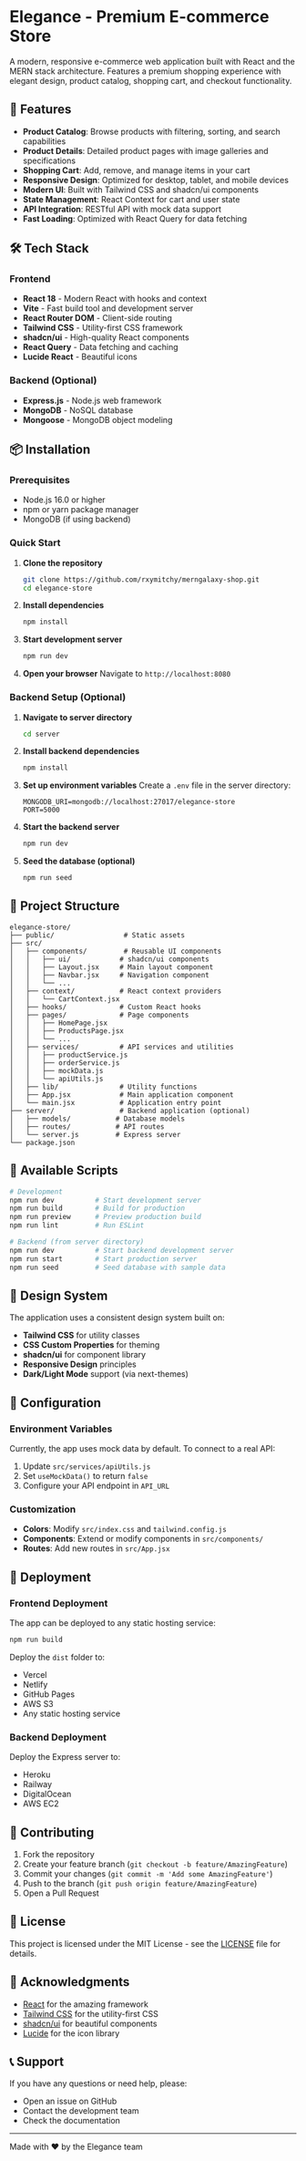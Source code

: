 # Elegance - Premium E-commerce Store

A modern, responsive e-commerce web application built with React and the MERN stack architecture. Features a premium shopping experience with elegant design, product catalog, shopping cart, and checkout functionality.

## 🚀 Features

- **Product Catalog**: Browse products with filtering, sorting, and search capabilities
- **Product Details**: Detailed product pages with image galleries and specifications
- **Shopping Cart**: Add, remove, and manage items in your cart
- **Responsive Design**: Optimized for desktop, tablet, and mobile devices
- **Modern UI**: Built with Tailwind CSS and shadcn/ui components
- **State Management**: React Context for cart and user state
- **API Integration**: RESTful API with mock data support
- **Fast Loading**: Optimized with React Query for data fetching

## 🛠️ Tech Stack

### Frontend
- **React 18** - Modern React with hooks and context
- **Vite** - Fast build tool and development server
- **React Router DOM** - Client-side routing
- **Tailwind CSS** - Utility-first CSS framework
- **shadcn/ui** - High-quality React components
- **React Query** - Data fetching and caching
- **Lucide React** - Beautiful icons

### Backend (Optional)
- **Express.js** - Node.js web framework
- **MongoDB** - NoSQL database
- **Mongoose** - MongoDB object modeling

## 📦 Installation

### Prerequisites
- Node.js 16.0 or higher
- npm or yarn package manager
- MongoDB (if using backend)

### Quick Start

1. **Clone the repository**
   ```bash
   git clone https://github.com/rxymitchy/merngalaxy-shop.git
   cd elegance-store
   ```

2. **Install dependencies**
   ```bash
   npm install
   ```

3. **Start development server**
   ```bash
   npm run dev
   ```

4. **Open your browser**
   Navigate to `http://localhost:8080`

### Backend Setup (Optional)

1. **Navigate to server directory**
   ```bash
   cd server
   ```

2. **Install backend dependencies**
   ```bash
   npm install
   ```

3. **Set up environment variables**
   Create a `.env` file in the server directory:
   ```env
   MONGODB_URI=mongodb://localhost:27017/elegance-store
   PORT=5000
   ```

4. **Start the backend server**
   ```bash
   npm run dev
   ```

5. **Seed the database (optional)**
   ```bash
   npm run seed
   ```

## 📁 Project Structure

```
elegance-store/
├── public/                 # Static assets
├── src/
│   ├── components/         # Reusable UI components
│   │   ├── ui/            # shadcn/ui components
│   │   ├── Layout.jsx     # Main layout component
│   │   ├── Navbar.jsx     # Navigation component
│   │   └── ...
│   ├── context/           # React context providers
│   │   └── CartContext.jsx
│   ├── hooks/             # Custom React hooks
│   ├── pages/             # Page components
│   │   ├── HomePage.jsx
│   │   ├── ProductsPage.jsx
│   │   └── ...
│   ├── services/          # API services and utilities
│   │   ├── productService.js
│   │   ├── orderService.js
│   │   ├── mockData.js
│   │   └── apiUtils.js
│   ├── lib/               # Utility functions
│   ├── App.jsx            # Main application component
│   └── main.jsx           # Application entry point
├── server/                # Backend application (optional)
│   ├── models/           # Database models
│   ├── routes/           # API routes
│   └── server.js         # Express server
└── package.json
```

## 🧪 Available Scripts

```bash
# Development
npm run dev          # Start development server
npm run build        # Build for production
npm run preview      # Preview production build
npm run lint         # Run ESLint

# Backend (from server directory)
npm run dev          # Start backend development server
npm run start        # Start production server
npm run seed         # Seed database with sample data
```

## 🎨 Design System

The application uses a consistent design system built on:
- **Tailwind CSS** for utility classes
- **CSS Custom Properties** for theming
- **shadcn/ui** for component library
- **Responsive Design** principles
- **Dark/Light Mode** support (via next-themes)

## 🔧 Configuration

### Environment Variables
Currently, the app uses mock data by default. To connect to a real API:

1. Update `src/services/apiUtils.js`
2. Set `useMockData()` to return `false`
3. Configure your API endpoint in `API_URL`

### Customization
- **Colors**: Modify `src/index.css` and `tailwind.config.js`
- **Components**: Extend or modify components in `src/components/`
- **Routes**: Add new routes in `src/App.jsx`

## 🚀 Deployment

### Frontend Deployment
The app can be deployed to any static hosting service:

```bash
npm run build
```

Deploy the `dist` folder to:
- Vercel
- Netlify
- GitHub Pages
- AWS S3
- Any static hosting service

### Backend Deployment
Deploy the Express server to:
- Heroku
- Railway
- DigitalOcean
- AWS EC2

## 🤝 Contributing

1. Fork the repository
2. Create your feature branch (`git checkout -b feature/AmazingFeature`)
3. Commit your changes (`git commit -m 'Add some AmazingFeature'`)
4. Push to the branch (`git push origin feature/AmazingFeature`)
5. Open a Pull Request

## 📝 License

This project is licensed under the MIT License - see the [LICENSE](LICENSE) file for details.

## 🙏 Acknowledgments

- [React](https://reactjs.org/) for the amazing framework
- [Tailwind CSS](https://tailwindcss.com/) for the utility-first CSS
- [shadcn/ui](https://ui.shadcn.com/) for beautiful components
- [Lucide](https://lucide.dev/) for the icon library

## 📞 Support

If you have any questions or need help, please:
- Open an issue on GitHub
- Contact the development team
- Check the documentation

---

Made with ❤️ by the Elegance team
